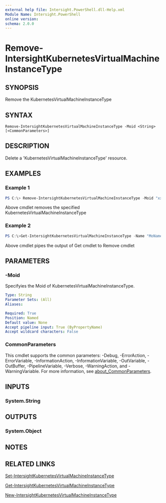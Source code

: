 ```yaml
---
external help file: Intersight.PowerShell.dll-Help.xml
Module Name: Intersight.PowerShell
online version:
schema: 2.0.0
---
```


# Remove-IntersightKubernetesVirtualMachineInstanceType

## SYNOPSIS
Remove the KubernetesVirtualMachineInstanceType

## SYNTAX

```
Remove-IntersightKubernetesVirtualMachineInstanceType -Moid <String> [<CommonParameters>]
```

## DESCRIPTION
Delete a &apos;KubernetesVirtualMachineInstanceType&apos; resource.

## EXAMPLES

### Example 1
```powershell
PS C:\> Remove-IntersightKubernetesVirtualMachineInstanceType -Moid "xxxxxxxxxxxxxxxxxxxxxxxxxxx"
```
Above cmdlet removes the specified KubernetesVirtualMachineInstanceType 

### Example 2
```powershell
PS C:\>Get-IntersightKubernetesVirtualMachineInstanceType -Name "MoName"|  Remove-IntersightKubernetesVirtualMachineInstanceType
```
Above cmdlet pipes the output of Get cmdlet to Remove cmdlet

## PARAMETERS

### -Moid
Specifyies the Moid of KubernetesVirtualMachineInstanceType.

```yaml
Type: String
Parameter Sets: (All)
Aliases:

Required: True
Position: Named
Default value: None
Accept pipeline input: True (ByPropertyName)
Accept wildcard characters: False
```

### CommonParameters
This cmdlet supports the common parameters: -Debug, -ErrorAction, -ErrorVariable, -InformationAction, -InformationVariable, -OutVariable, -OutBuffer, -PipelineVariable, -Verbose, -WarningAction, and -WarningVariable. For more information, see [about_CommonParameters](http://go.microsoft.com/fwlink/?LinkID=113216).

## INPUTS

### System.String

## OUTPUTS

### System.Object
## NOTES

## RELATED LINKS

[Set-IntersightKubernetesVirtualMachineInstanceType](./Set-IntersightKubernetesVirtualMachineInstanceType.md)

[Get-IntersightKubernetesVirtualMachineInstanceType](./Get-IntersightKubernetesVirtualMachineInstanceType.md)

[New-IntersightKubernetesVirtualMachineInstanceType](./New-IntersightKubernetesVirtualMachineInstanceType.md)


